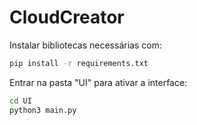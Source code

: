# CloudCreator

Instalar bibliotecas necessárias com:
``` sh
pip install -r requirements.txt
```

Entrar na pasta "UI" para ativar a interface:
``` sh
cd UI
python3 main.py
```
